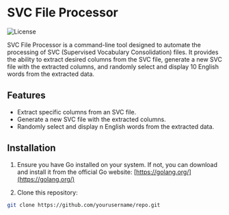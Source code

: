 # SVC File Processor

![License](https://img.shields.io/badge/license-MIT-blue)

SVC File Processor is a command-line tool designed to automate the processing of SVC (Supervised Vocabulary Consolidation) files. It provides the ability to extract desired columns from the SVC file, generate a new SVC file with the extracted columns, and randomly select and display 10 English words from the extracted data.

## Features

- Extract specific columns from an SVC file.
- Generate a new SVC file with the extracted columns.
- Randomly select and display n English words from the extracted data.

## Installation

1. Ensure you have Go installed on your system. If not, you can download and install it from the official Go website: [https://golang.org/](https://golang.org/)

2. Clone this repository:

```bash
git clone https://github.com/yourusername/repo.git
